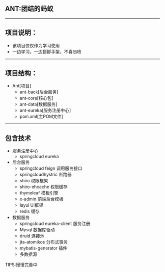 ## ANT:团结的蚂蚁

----------
## 项目说明：
 - 该项目仅仅作为学习使用
 - 一边学习，一边搭脚手架，不喜勿喷

----------
## 项目结构：
 - Ant[项目]
	 - ant-back[后台服务]
	 - ant-core[核心包]
	 - ant-data[数据服务]
	 - ant-eureka[服务注册中心]
	 - pom.xml[主POM文件]

----------
## 包含技术
 - 服务注册中心
	 - springcloud eureka
 - 后台服务
	 - springcloud feign 调用服务接口
	 - springcloudhystric 断路器
	 - shiro 权限框架
	 - shiro-ehcache 权限缓存
	 - thymeleaf 模板引擎
	 - x-admin 前端后台模板
	 - layui UI框架
	 - redis 缓存
 - 数据服务
	 - springcloud eureka-client 服务注册
	 - Mysql 数据库驱动
	 - druid 连接池
	 - jta-atomikos 分布式事务
	 - mybatis-generator 插件
	 - 多数据源

TIPS:慢慢完善中

